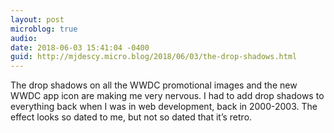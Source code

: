 ```yaml
---
layout: post
microblog: true
audio: 
date: 2018-06-03 15:41:04 -0400
guid: http://mjdescy.micro.blog/2018/06/03/the-drop-shadows.html
---
```

The drop shadows on all the WWDC promotional images and the new WWDC app icon are making me very nervous. I had to add drop shadows to everything back when I was in web development, back in 2000-2003. The effect looks so dated to me, but not so dated that it’s retro.
